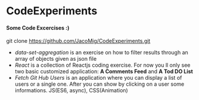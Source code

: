 # CodeExperiments
#### Some Code Excercises :)
git clone https://github.com/JacoMig/CodeExperiments.git
* <em>data-set-aggregation</em> is an exercise on how to filter results through an array of objects given as json file
* <em>React</em> is a collection of Reactjs coding exercise. For now you ll only see two basic customized application: <b>A Comments Feed</b> and <b>A Tod DO List</b>
* <em>Fetch Git Hub Users</em> is an application where you can display a list of users or a single one. After you can show by clicking on a user some informations. JS(ES6, async), CSS(Animation)
